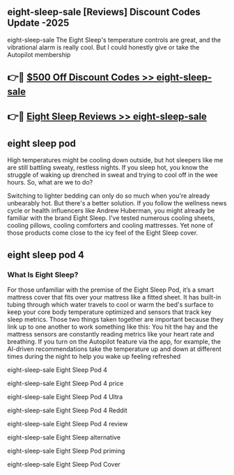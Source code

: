 ## eight-sleep-sale [Reviews​] Discount Codes Update -2025

eight-sleep-sale The Eight Sleep's temperature controls are great, and the vibrational alarm is really cool. But I could honestly give or take the Autopilot membership

## 👉🔴 [$500 Off Discount Codes >> eight-sleep-sale](http://download.freeplayer.one?title=eight-sleep-sale&ref=18-ES)

## 👉🔴 [Eight Sleep Reviews >> eight-sleep-sale](http://download.freeplayer.one?title=eight-sleep-sale&ref=18-ES)

## eight sleep pod

High temperatures might be cooling down outside, but hot sleepers like me are still battling sweaty, restless nights. If you sleep hot, you know the struggle of waking up drenched in sweat and trying to cool off in the wee hours. So, what are we to do?

Switching to lighter bedding can only do so much when you're already unbearably hot. But there's a better solution. If you follow the wellness news cycle or health influencers like Andrew Huberman, you might already be familiar with the brand Eight Sleep. I've tested numerous cooling sheets, cooling pillows, cooling comforters and cooling mattresses. Yet none of those products come close to the icy feel of the Eight Sleep cover.

## eight sleep pod 4

### What Is Eight Sleep?

For those unfamiliar with the premise of the Eight Sleep Pod, it’s a smart mattress cover that fits over your mattress like a fitted sheet. It has built-in tubing through which water travels to cool or warm the bed's surface to keep your core body temperature optimized and sensors that track key sleep metrics. Those two things taken together are important because they link up to one another to work something like this: You hit the hay and the mattress sensors are constantly reading metrics like your heart rate and breathing. If you turn on the Autopilot feature via the app, for example, the AI-driven recommendations take the temperature up and down at different times during the night to help you wake up feeling refreshed

eight-sleep-sale Eight Sleep Pod 4

eight-sleep-sale Eight Sleep Pod 4 price

eight-sleep-sale Eight Sleep Pod 4 Ultra

eight-sleep-sale Eight Sleep Pod 4 Reddit

eight-sleep-sale Eight Sleep Pod 4 review

eight-sleep-sale Eight Sleep alternative

eight-sleep-sale Eight Sleep Pod priming

eight-sleep-sale Eight Sleep Pod Cover